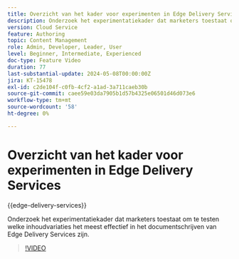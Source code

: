 ```yaml
---
title: Overzicht van het kader voor experimenten in Edge Delivery Services
description: Onderzoek het experimentatiekader dat marketers toestaat om te testen welke inhoudvariaties het meest effectief in het documentschrijven van Edge Delivery Services zijn.
version: Cloud Service
feature: Authoring
topic: Content Management
role: Admin, Developer, Leader, User
level: Beginner, Intermediate, Experienced
doc-type: Feature Video
duration: 77
last-substantial-update: 2024-05-08T00:00:00Z
jira: KT-15478
exl-id: c2de104f-c0fb-4cf2-a1ad-3a711caeb30b
source-git-commit: caee59e03da7905b1d57b4325e06501d46d073e6
workflow-type: tm+mt
source-wordcount: '58'
ht-degree: 0%

---
```


# Overzicht van het kader voor experimenten in Edge Delivery Services

{{edge-delivery-services}}

Onderzoek het experimentatiekader dat marketers toestaat om te testen welke inhoudvariaties het meest effectief in het documentschrijven van Edge Delivery Services zijn.

>[!VIDEO](https://video.tv.adobe.com/v/3429061/?learn=on)
